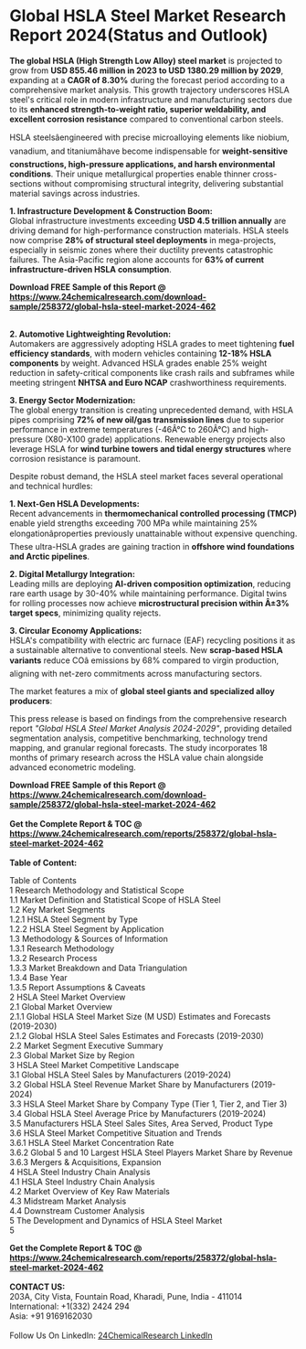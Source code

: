 <h1>Global HSLA Steel Market Research Report 2024(Status and Outlook)</h1><p><strong>The global HSLA (High Strength Low Alloy) steel market</strong> is projected to grow from <strong>USD 855.46 million in 2023 to USD 1380.29 million by 2029</strong>, expanding at a <strong>CAGR of 8.30%</strong> during the forecast period according to a comprehensive market analysis. This growth trajectory underscores HSLA steel's critical role in modern infrastructure and manufacturing sectors due to its <strong>enhanced strength-to-weight ratio, superior weldability, and excellent corrosion resistance</strong> compared to conventional carbon steels.</p><p>HSLA steelsâengineered with precise microalloying elements like niobium, vanadium, and titaniumâhave become indispensable for <strong>weight-sensitive constructions, high-pressure applications, and harsh environmental conditions</strong>. Their unique metallurgical properties enable thinner cross-sections without compromising structural integrity, delivering substantial material savings across industries.</p><p><strong>1. Infrastructure Development &amp; Construction Boom:</strong><br>
Global infrastructure investments exceeding <strong>USD 4.5 trillion annually</strong> are driving demand for high-performance construction materials. HSLA steels now comprise <strong>28% of structural steel deployments</strong> in mega-projects, especially in seismic zones where their ductility prevents catastrophic failures. The Asia-Pacific region alone accounts for <strong>63% of current infrastructure-driven HSLA consumption</strong>.</p><div><b>Download FREE Sample of this Report @ 
            <a href="https://www.24chemicalresearch.com/download-sample/258372/global-hsla-steel-market-2024-462">
            https://www.24chemicalresearch.com/download-sample/258372/global-hsla-steel-market-2024-462</a></b></div><br><p><strong>2. Automotive Lightweighting Revolution:</strong><br>
Automakers are aggressively adopting HSLA grades to meet tightening <strong>fuel efficiency standards</strong>, with modern vehicles containing <strong>12-18% HSLA components</strong> by weight. Advanced HSLA grades enable 25% weight reduction in safety-critical components like crash rails and subframes while meeting stringent <strong>NHTSA and Euro NCAP</strong> crashworthiness requirements.</p><p><strong>3. Energy Sector Modernization:</strong><br>
The global energy transition is creating unprecedented demand, with HSLA pipes comprising <strong>72% of new oil/gas transmission lines</strong> due to superior performance in extreme temperatures (-46Â°C to 260Â°C) and high-pressure (X80-X100 grade) applications. Renewable energy projects also leverage HSLA for <strong>wind turbine towers and tidal energy structures</strong> where corrosion resistance is paramount.</p><p>Despite robust demand, the HSLA steel market faces several operational and technical hurdles:</p><p><strong>1. Next-Gen HSLA Developments:</strong><br>
Recent advancements in <strong>thermomechanical controlled processing (TMCP)</strong> enable yield strengths exceeding 700 MPa while maintaining 25% elongationâproperties previously unattainable without expensive quenching. These ultra-HSLA grades are gaining traction in <strong>offshore wind foundations and Arctic pipelines</strong>.</p><p><strong>2. Digital Metallurgy Integration:</strong><br>
Leading mills are deploying <strong>AI-driven composition optimization</strong>, reducing rare earth usage by 30-40% while maintaining performance. Digital twins for rolling processes now achieve <strong>microstructural precision within Â±3% target specs</strong>, minimizing quality rejects.</p><p><strong>3. Circular Economy Applications:</strong><br>
HSLA's compatibility with electric arc furnace (EAF) recycling positions it as a sustainable alternative to conventional steels. New <strong>scrap-based HSLA variants</strong> reduce COâ emissions by 68% compared to virgin production, aligning with net-zero commitments across manufacturing sectors.</p><p>The market features a mix of <strong>global steel giants and specialized alloy producers</strong>:</p><p>This press release is based on findings from the comprehensive research report <em>"Global HSLA Steel Market Analysis 2024-2029"</em>, providing detailed segmentation analysis, competitive benchmarking, technology trend mapping, and granular regional forecasts. The study incorporates 18 months of primary research across the HSLA value chain alongside advanced econometric modeling.</p><div><b>Download FREE Sample of this Report @ 
            <a href="https://www.24chemicalresearch.com/download-sample/258372/global-hsla-steel-market-2024-462">
            https://www.24chemicalresearch.com/download-sample/258372/global-hsla-steel-market-2024-462</a></b></div><br><div><b>Get the Complete Report & TOC @ 
            <a href="https://www.24chemicalresearch.com/reports/258372/global-hsla-steel-market-2024-462">
            https://www.24chemicalresearch.com/reports/258372/global-hsla-steel-market-2024-462</a></b></div><br>
            <b>Table of Content:</b><p>Table of Contents<br />
1 Research Methodology and Statistical Scope<br />
1.1 Market Definition and Statistical Scope of HSLA Steel<br />
1.2 Key Market Segments<br />
1.2.1 HSLA Steel Segment by Type<br />
1.2.2 HSLA Steel Segment by Application<br />
1.3 Methodology & Sources of Information<br />
1.3.1 Research Methodology<br />
1.3.2 Research Process<br />
1.3.3 Market Breakdown and Data Triangulation<br />
1.3.4 Base Year<br />
1.3.5 Report Assumptions & Caveats<br />
2 HSLA Steel Market Overview<br />
2.1 Global Market Overview<br />
2.1.1 Global HSLA Steel Market Size (M USD) Estimates and Forecasts (2019-2030)<br />
2.1.2 Global HSLA Steel Sales Estimates and Forecasts (2019-2030)<br />
2.2 Market Segment Executive Summary<br />
2.3 Global Market Size by Region<br />
3 HSLA Steel Market Competitive Landscape<br />
3.1 Global HSLA Steel Sales by Manufacturers (2019-2024)<br />
3.2 Global HSLA Steel Revenue Market Share by Manufacturers (2019-2024)<br />
3.3 HSLA Steel Market Share by Company Type (Tier 1, Tier 2, and Tier 3)<br />
3.4 Global HSLA Steel Average Price by Manufacturers (2019-2024)<br />
3.5 Manufacturers HSLA Steel Sales Sites, Area Served, Product Type<br />
3.6 HSLA Steel Market Competitive Situation and Trends<br />
3.6.1 HSLA Steel Market Concentration Rate<br />
3.6.2 Global 5 and 10 Largest HSLA Steel Players Market Share by Revenue<br />
3.6.3 Mergers & Acquisitions, Expansion<br />
4 HSLA Steel Industry Chain Analysis<br />
4.1 HSLA Steel Industry Chain Analysis<br />
4.2 Market Overview of Key Raw Materials<br />
4.3 Midstream Market Analysis<br />
4.4 Downstream Customer Analysis<br />
5 The Development and Dynamics of HSLA Steel Market <br />
5</p><div><b>Get the Complete Report & TOC @ 
            <a href="https://www.24chemicalresearch.com/reports/258372/global-hsla-steel-market-2024-462">
            https://www.24chemicalresearch.com/reports/258372/global-hsla-steel-market-2024-462</a></b></div><br><b>CONTACT US:</b><br>
            203A, City Vista, Fountain Road, Kharadi, Pune, India - 411014<br>
            International: +1(332) 2424 294<br>
            Asia: +91 9169162030 <br><br>
            Follow Us On LinkedIn: <a href="https://www.linkedin.com/company/24chemicalresearch/">24ChemicalResearch LinkedIn</a>